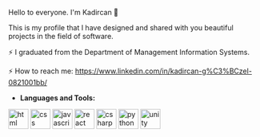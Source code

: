 Hello to everyone. I'm Kadircan 👋

This is my profile that I have designed and shared with you beautiful projects in the field of software.

⚡ I graduated from the Department of Management Information Systems.

⚡ How to reach me: https://www.linkedin.com/in/kadircan-g%C3%BCzel-0821001bb/

- **Languages and Tools:**
 <p align="left">
 <img src="https://icongr.am/devicon/html5-original-wordmark.svg? size=128&color=currentColor" alt="html" width="40" height="40"/>
 <img src= "https://icongr.am/devicon/css3-original-wordmark.svg?size=128&color=currentColor" alt="css" width="40" height="40"/>
 <img src="https://icongr.am/devicon/javascript-original.svg?size=128&color=currentColor" alt="javascript" width="40" height="40"/>
 <img src="https://icongr.am/devicon/react-original-wordmark.svg?size=128&color=currentColor" alt="react" width="40" height="40"/>
 <img src="https://icongr.am/devicon/csharp-original.svg? size=128&color=currentColor" alt="csharp" width="40" height="40"/>
 <img src="https://icongr.am/devicon/python-original.svg? size=128&color=currentColor" alt="python" width="40" height="40"/>
 <img src="https://cdn.jsdelivr.net/gh/devicons/devicon/icons/unity/unity-original.svg" alt="unity" width="40" height="40" />
          
</p>



